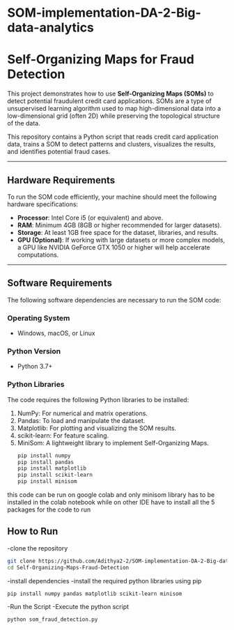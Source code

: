 # SOM-implementation-DA-2-Big-data-analytics

# Self-Organizing Maps for Fraud Detection

This project demonstrates how to use **Self-Organizing Maps (SOMs)** to detect potential fraudulent credit card applications. SOMs are a type of unsupervised learning algorithm used to map high-dimensional data into a low-dimensional grid (often 2D) while preserving the topological structure of the data.

This repository contains a Python script that reads credit card application data, trains a SOM to detect patterns and clusters, visualizes the results, and identifies potential fraud cases.

---

## Hardware Requirements

To run the SOM code efficiently, your machine should meet the following hardware specifications:

- **Processor**: Intel Core i5 (or equivalent) and above.
- **RAM**: Minimum 4GB (8GB or higher recommended for larger datasets).
- **Storage**: At least 1GB free space for the dataset, libraries, and results.
- **GPU (Optional)**: If working with large datasets or more complex models, a GPU like NVIDIA GeForce GTX 1050 or higher will help accelerate computations.

---

## Software Requirements

The following software dependencies are necessary to run the SOM code:

### Operating System
- Windows, macOS, or Linux

### Python Version
- Python 3.7+

### Python Libraries
The code requires the following Python libraries to be installed:

1. NumPy: For numerical and matrix operations.
2. Pandas: To load and manipulate the dataset.
3. Matplotlib: For plotting and visualizing the SOM results.
4. scikit-learn: For feature scaling.
5. MiniSom: A lightweight library to implement Self-Organizing Maps. 
   ```bash
   pip install numpy
   pip install pandas
   pip install matplotlib
   pip install scikit-learn
   pip install minisom

   ```
this code can be run on google colab and only minisom library has to be installed in the colab notebook while on other IDE have to install all the 5 packages for the code to run

## How to Run

-clone the repository

```bash
git clone https://github.com/Adithya2-2/SOM-implementation-DA-2-Big-data-analytics.git
cd Self-Organizing-Maps-Fraud-Detection
```
-install dependencies 
-install the required python libraries using pip

```bash
pip install numpy pandas matplotlib scikit-learn minisom

```

-Run the Script
-Execute the python script
```bash
python som_fraud_detection.py
```


